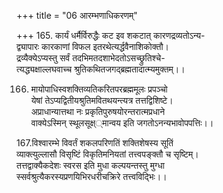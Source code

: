 +++
title = "06 आरम्भणाधिकरणम्"

+++
165. कार्यं धर्मैर्विरुद्धैः कट इव शकटात् कारणद्रव्यतोऽन्य-  
द्व्यापारः कारकाणां विफल इतरथेत्यर्द्धवैनाशिकोक्तौ।  
द्रव्यैक्येऽप्यस्तु सर्वं तदभिमतदशाभेदतोऽसच्छ्रुतिश्चे-  
त्यद्ध्यक्षाल्लघवाच्च श्रुतिकथितजगद्ब्रह्मतादात्म्यमुक्तम्।।

166. मायोपाधिस्वशक्तिव्यतिकरितपरब्रह्ममूलः प्रपञ्चो  
येषां तेऽप्यद्वितीयश्रुतिमवितथयन्त्यत्र तत्तद्विशिष्टे।  
अप्राधान्यात्तथा नः प्रकृतिपुरुषयोरन्तरात्मप्रधाने  
वाक्येऽस्मिन् स्थूलसूक्ष््मान्वय इति जगतोऽनन्यभावोपपत्तिः।।

167.विश्वारम्भे विवर्तं शकलपरिणतिं शक्तिशेषस्य सूतिं   
व्याक्त्युल्लासौ विसृष्टिं विकृतिमनियतां तत्त्वपङ्क्तौ च सृष्टिम्।  
तत्तद्वाक्यैकदेशः स्वरस इति मुधा कल्पयन्तस्तु मुग्धा  
स्सर्वश्रुत्यैकरस्यप्रणयिभिरधरीचक्रिरे तत्त्वविद्भिः।।